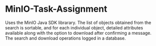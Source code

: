 # MinIO-Task-Assignment
Uses the MinIO Java SDK librarary. The list of objects obtained from the search is sortable, and for each individual object, detailed attributes available along with the option to download after confirming a message. The search and download operations logged in a database.
